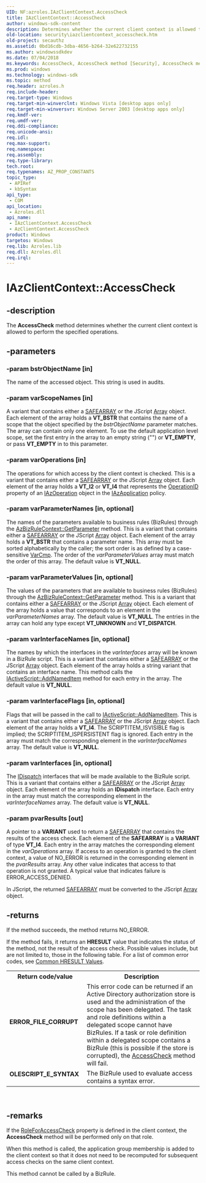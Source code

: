 ```yaml
---
UID: NF:azroles.IAzClientContext.AccessCheck
title: IAzClientContext::AccessCheck
author: windows-sdk-content
description: Determines whether the current client context is allowed to perform the specified operations.
old-location: security\iazclientcontext_accesscheck.htm
old-project: secauthz
ms.assetid: 0bd16cdb-3dba-4656-b264-32e622732155
ms.author: windowssdkdev
ms.date: 07/04/2018
ms.keywords: AccessCheck, AccessCheck method [Security], AccessCheck method [Security],AzClientContext object, AccessCheck method [Security],IAzClientContext interface, AzClientContext object [Security],AccessCheck method, IAzClientContext interface [Security],AccessCheck method, IAzClientContext.AccessCheck, IAzClientContext::AccessCheck, azroles/IAzClientContext::AccessCheck, security.iazclientcontext_accesscheck
ms.prod: windows
ms.technology: windows-sdk
ms.topic: method
req.header: azroles.h
req.include-header: 
req.target-type: Windows
req.target-min-winverclnt: Windows Vista [desktop apps only]
req.target-min-winversvr: Windows Server 2003 [desktop apps only]
req.kmdf-ver: 
req.umdf-ver: 
req.ddi-compliance: 
req.unicode-ansi: 
req.idl: 
req.max-support: 
req.namespace: 
req.assembly: 
req.type-library: 
tech.root: 
req.typenames: AZ_PROP_CONSTANTS
topic_type:
 - APIRef
 - kbSyntax
api_type:
 - COM
api_location:
 - Azroles.dll
api_name:
 - IAzClientContext.AccessCheck
 - AzClientContext.AccessCheck
product: Windows
targetos: Windows
req.lib: Azroles.lib
req.dll: Azroles.dll
req.irql: 
---
```


# IAzClientContext::AccessCheck


## -description


The <b>AccessCheck</b> method determines whether the current client context is allowed to perform the specified operations.


## -parameters




### -param bstrObjectName [in]

The name of the accessed object. This string is used in audits.


### -param varScopeNames [in]

A variant that contains either a <a href="9ec8025b-4763-4526-ab45-390c5d8b3b1e">SAFEARRAY</a> or the JScript <a href="08e5f552-0797-4b48-8164-609582fc18c9">Array</a> object. Each element of the array holds  a <b>VT_BSTR</b> that contains the name of a scope that the object specified by the <i>bstrObjectName</i> parameter matches. The array can contain only one element. To use the default application level scope, set the first entry in the array to an empty string ("") or <b>VT_EMPTY</b>, or pass <b>VT_EMPTY</b> in to this parameter.


### -param varOperations [in]

The operations for which access by the client context is checked. This is a variant that contains either a <a href="9ec8025b-4763-4526-ab45-390c5d8b3b1e">SAFEARRAY</a> or the  JScript <a href="08e5f552-0797-4b48-8164-609582fc18c9">Array</a> object. Each element of the array holds a <b>VT_I2</b> or <b>VT_I4</b> that represents the <a href="https://msdn.microsoft.com/3466dea1-b005-40fc-87d1-29b5e033f6a0">OperationID</a> property of an <a href="https://msdn.microsoft.com/054fa4aa-70be-4618-a635-3941c830ea4e">IAzOperation</a> object in the <a href="https://msdn.microsoft.com/ea4a8a84-5003-44da-b75e-34da6bd898dd">IAzApplication</a> policy. 


### -param varParameterNames [in, optional]

The names of the parameters available to business rules (BizRules) through the <a href="https://msdn.microsoft.com/9c956eea-92a5-4da8-abe0-a5ab4e41ab85">AzBizRuleContext::GetParameter</a> method. This is a variant that contains either a <a href="9ec8025b-4763-4526-ab45-390c5d8b3b1e">SAFEARRAY</a> or the  JScript <a href="08e5f552-0797-4b48-8164-609582fc18c9">Array</a> object. Each element of the array holds a <b>VT_BSTR</b> that contains a parameter name. This array must be sorted alphabetically by the caller; the sort order is as defined by a case-sensitive <a href="00b96fa7-446c-450b-bd06-a966e1acb5ce">VarCmp</a>. The order of the <i>varParameterValues</i> array must match the order of this array. The default value is <b>VT_NULL</b>.


### -param varParameterValues [in, optional]

The values of the parameters that are available to business rules (BizRules) through the <a href="https://msdn.microsoft.com/9c956eea-92a5-4da8-abe0-a5ab4e41ab85">AzBizRuleContext::GetParameter</a> method. This is a variant that contains either a <a href="9ec8025b-4763-4526-ab45-390c5d8b3b1e">SAFEARRAY</a> or the  JScript <a href="08e5f552-0797-4b48-8164-609582fc18c9">Array</a> object. Each element of the array holds a value that corresponds to an element in the <i>varParameterNames</i> array. The default value is <b>VT_NULL</b>. The entries in the array can hold any type except <b>VT_UNKNOWN</b> and <b>VT_DISPATCH</b>.


### -param varInterfaceNames [in, optional]

The names by which the interfaces in the <i>varInterfaces</i> array will be known in a BizRule script. This is a variant that contains either a <a href="9ec8025b-4763-4526-ab45-390c5d8b3b1e">SAFEARRAY</a> or the  JScript <a href="08e5f552-0797-4b48-8164-609582fc18c9">Array</a> object. Each element of the array holds a string variant that contains an interface name. This method calls the <a href="a7c6317d-948f-4bb3-b169-1bbe5b7c7cc5">IActiveScript::AddNamedItem</a> method for each entry in the array. The default value is <b>VT_NULL</b>.


### -param varInterfaceFlags [in, optional]

Flags that will be passed in the call to <a href="a7c6317d-948f-4bb3-b169-1bbe5b7c7cc5">IActiveScript::AddNamedItem</a>. This is a variant that contains either a <a href="9ec8025b-4763-4526-ab45-390c5d8b3b1e">SAFEARRAY</a> or the  JScript <a href="08e5f552-0797-4b48-8164-609582fc18c9">Array</a> object. Each element of the array holds a <b>VT_I4</b>. The SCRIPTITEM_ISVISIBLE flag is implied; the SCRIPTITEM_ISPERSISTENT flag is ignored. Each entry in the array must match the corresponding element in the <i>varInterfaceNames</i> array. The default value is <b>VT_NULL</b>.


### -param varInterfaces [in, optional]

The <a href="ebbff4bc-36b2-4861-9efa-ffa45e013eb5">IDispatch</a> interfaces that will be made available to the BizRule script. This is a variant that contains either a <a href="9ec8025b-4763-4526-ab45-390c5d8b3b1e">SAFEARRAY</a> or the  JScript <a href="08e5f552-0797-4b48-8164-609582fc18c9">Array</a> object. Each element of the array holds an <b>IDispatch</b> interface. Each entry in the array must match the corresponding element in the <i>varInterfaceNames</i> array. The default value is <b>VT_NULL</b>.


### -param pvarResults [out]

A pointer to a <b>VARIANT</b> used to return a <a href="9ec8025b-4763-4526-ab45-390c5d8b3b1e">SAFEARRAY</a> that contains the results of the access check. Each element of the <b>SAFEARRAY</b> is a <b>VARIANT</b> of type <b>VT_I4</b>. Each entry in the array  matches the corresponding element in the <i>varOperations</i> array. If access to an operation is granted to the client context, a value of NO_ERROR is returned in the corresponding element in the <i>pvarResults</i> array. Any other value indicates that access to that operation is not granted. A typical value that indicates failure is ERROR_ACCESS_DENIED.

In  JScript, the returned <a href="9ec8025b-4763-4526-ab45-390c5d8b3b1e">SAFEARRAY</a> must be converted to the JScript <a href="08e5f552-0797-4b48-8164-609582fc18c9">Array</a> object.


## -returns



If the method succeeds, the method returns NO_ERROR.

If the method fails, it returns an <b>HRESULT</b> value that indicates the status of the method, not the result of the access check. Possible values include, but are not limited to, those in the following table. For a list of common error codes, see <a href="https://msdn.microsoft.com/ce52efc3-92c7-40e4-ac49-0c54049e169f">Common HRESULT Values</a>.

<table>
<tr>
<th>Return code/value</th>
<th>Description</th>
</tr>
<tr>
<td width="40%">
<dl>
<dt><b>ERROR_FILE_CORRUPT</b></dt>
<dt></dt>
</dl>
</td>
<td width="60%">
This error code can be returned if an Active Directory authorization store is used and the administration of the scope has been delegated. The task and role definitions within a delegated scope cannot have BizRules. If a task or role definition within a delegated scope contains a BizRule (this is possible if the store is corrupted), the <a href="https://msdn.microsoft.com/0bd16cdb-3dba-4656-b264-32e622732155">AccessCheck</a> method will fail.

</td>
</tr>
<tr>
<td width="40%">
<dl>
<dt><b>OLESCRIPT_E_SYNTAX</b></dt>
<dt></dt>
</dl>
</td>
<td width="60%">
The BizRule used to evaluate access contains a syntax error.

</td>
</tr>
</table>
 




## -remarks



If the <a href="https://msdn.microsoft.com/817b3693-b989-431c-a8b3-bdeeb0367dc6">RoleForAccessCheck</a> property is defined in the client context, the <b>AccessCheck</b> method will be performed only on that role.

When this method is called, the application group membership is added to the client context so that it does not need to be recomputed for subsequent access checks on the same client context.

This method cannot be called by a BizRule.



